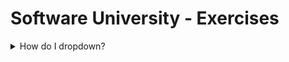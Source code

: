 # Software University - Exercises 


<details>
<summary>How do I dropdown?</summary>
<br>
| Name     | Character |
| ---      | ---       |
| Backtick | `         |
| Pipe     | \|        |
</details>
